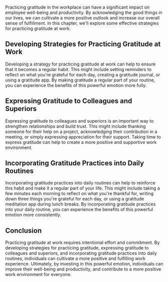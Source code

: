 
Practicing gratitude in the workplace can have a significant impact on employee well-being and productivity. By acknowledging the good things in our lives, we can cultivate a more positive outlook and increase our overall sense of fulfillment. In this chapter, we'll explore some effective strategies for practicing gratitude at work.

Developing Strategies for Practicing Gratitude at Work
------------------------------------------------------

Developing a strategy for practicing gratitude at work can help to ensure that it becomes a regular habit. This might include setting reminders to reflect on what you're grateful for each day, creating a gratitude journal, or using a gratitude app. By making gratitude a regular part of your routine, you can experience the benefits of this powerful emotion more fully.

Expressing Gratitude to Colleagues and Superiors
------------------------------------------------

Expressing gratitude to colleagues and superiors is an important way to strengthen relationships and build trust. This might include thanking someone for their help on a project, acknowledging their contribution in a meeting, or simply expressing appreciation for their support. Taking time to express gratitude can help to create a more positive and supportive work environment.

Incorporating Gratitude Practices into Daily Routines
-----------------------------------------------------

Incorporating gratitude practices into daily routines can help to reinforce this habit and make it a regular part of your life. This might include taking a few minutes each morning to reflect on what you're thankful for, writing down three things you're grateful for each day, or using a gratitude meditation app during lunch breaks. By incorporating gratitude practices into your daily routine, you can experience the benefits of this powerful emotion more consistently.

Conclusion
----------

Practicing gratitude at work requires intentional effort and commitment. By developing strategies for practicing gratitude, expressing gratitude to colleagues and superiors, and incorporating gratitude practices into daily routines, individuals can cultivate a more positive and fulfilling work experience. Ultimately, by investing in this powerful emotion, individuals can improve their well-being and productivity, and contribute to a more positive work environment for everyone.
